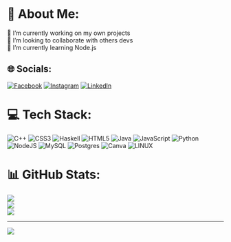 # 💫 About Me:
🔭 I’m currently working on my own projects<br>👯 I’m looking to collaborate with others devs<br>🌱 I’m currently learning Node.js


## 🌐 Socials:
[![Facebook](https://img.shields.io/badge/Facebook-%231877F2.svg?logo=Facebook&logoColor=white)](https://facebook.com/HuascarNina) [![Instagram](https://img.shields.io/badge/Instagram-%23E4405F.svg?logo=Instagram&logoColor=white)](https://instagram.com/huascar_nina) [![LinkedIn](https://img.shields.io/badge/LinkedIn-%230077B5.svg?logo=linkedin&logoColor=white)](https://linkedin.com/in/HuascarNina) 

# 💻 Tech Stack:
![C++](https://img.shields.io/badge/c++-%2300599C.svg?style=for-the-badge&logo=c%2B%2B&logoColor=white) ![CSS3](https://img.shields.io/badge/css3-%231572B6.svg?style=for-the-badge&logo=css3&logoColor=white) ![Haskell](https://img.shields.io/badge/Haskell-5e5086?style=for-the-badge&logo=haskell&logoColor=white) ![HTML5](https://img.shields.io/badge/html5-%23E34F26.svg?style=for-the-badge&logo=html5&logoColor=white) ![Java](https://img.shields.io/badge/java-%23ED8B00.svg?style=for-the-badge&logo=java&logoColor=white) ![JavaScript](https://img.shields.io/badge/javascript-%23323330.svg?style=for-the-badge&logo=javascript&logoColor=%23F7DF1E) ![Python](https://img.shields.io/badge/python-3670A0?style=for-the-badge&logo=python&logoColor=ffdd54) ![NodeJS](https://img.shields.io/badge/node.js-6DA55F?style=for-the-badge&logo=node.js&logoColor=white) ![MySQL](https://img.shields.io/badge/mysql-%2300f.svg?style=for-the-badge&logo=mysql&logoColor=white) ![Postgres](https://img.shields.io/badge/postgres-%23316192.svg?style=for-the-badge&logo=postgresql&logoColor=white) ![Canva](https://img.shields.io/badge/Canva-%2300C4CC.svg?style=for-the-badge&logo=Canva&logoColor=white) ![LINUX](https://img.shields.io/badge/Linux-FCC624?style=for-the-badge&logo=linux&logoColor=black)
# 📊 GitHub Stats:
![](https://github-readme-stats.vercel.app/api?username=HuascarNina&theme=dark&hide_border=false&include_all_commits=false&count_private=false)<br/>
![](https://github-readme-streak-stats.herokuapp.com/?user=HuascarNina&theme=dark&hide_border=false)<br/>
![](https://github-readme-stats.vercel.app/api/top-langs/?username=HuascarNina&theme=dark&hide_border=false&include_all_commits=false&count_private=false&layout=compact)

---
[![](https://visitcount.itsvg.in/api?id=HuascarNina&icon=0&color=0)](https://visitcount.itsvg.in)

<!-- Proudly created with GPRM ( https://gprm.itsvg.in ) -->
